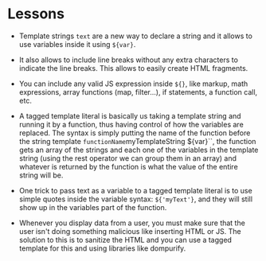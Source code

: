 # Lessons

- Template strings `text` are a new way to declare a string and it allows to use variables inside it using `${var}`.

- It also allows to include line breaks without any extra characters to indicate the line breaks. This allows to easily create HTML fragments.

- You can include any valid JS expression inside `${}`, like markup, math expressions, array functions (map, filter...), if statements, a function call, etc.

- A tagged template literal is basically us taking a template string and running it by a function, thus having control of how the variables are replaced. The syntax is simply putting the name of the function before the string template `functionName`myTemplateString \${var}``, the function gets an array of the strings and each one of the variables in the template string (using the rest operator we can group them in an array) and whatever is returned by the function is what the value of the entire string will be.

- One trick to pass text as a variable to a tagged template literal is to use simple quotes inside the variable syntax: `${'myText'}`, and they will still show up in the variables part of the function.

- Whenever you display data from a user, you must make sure that the user isn't doing something malicious like inserting HTML or JS. The solution to this is to sanitize the HTML and you can use a tagged template for this and using libraries like dompurify.
